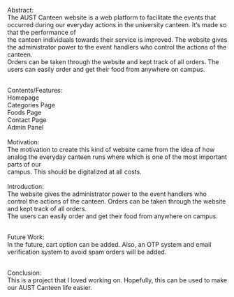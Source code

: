 Abstract:<br />
The AUST Canteen website is a web platform to facilitate the events that occurred during our everyday actions in the university canteen. It’s made so that the performance of<br /> the canteen individuals towards their service is improved. The website gives the administrator power to the event handlers who control the actions of the canteen. <br />Orders can be taken through the website and kept track of all orders. The users can easily order and get their food from anywhere on campus.<br /><br />

Contents/Features:<br />
Homepage<br />
Categories Page<br />
Foods Page<br />
Contact Page<br />
Admin Panel<br />
<br />
Motivation:<br />
	The motivation to create this kind of website came from the idea of how analog the everyday canteen runs where which is one of the most important parts of our<br /> campus. This should be digitalized at all costs.<br />
<br />
Introduction: <br />
The website gives the administrator power to the event handlers who control the actions of the canteen. Orders can be taken through the website and kept track of all orders. <br />The users can easily order and get their food from anywhere on campus.<br />
<br />

Future Work:<br />
In the future, cart option can be added. Also, an OTP system and email verification system to avoid spam orders will be added.<br />
<br />

Conclusion:  <br />
This is a project that I loved working on. Hopefully, this can be used to make our AUST Canteen life easier.<br />
